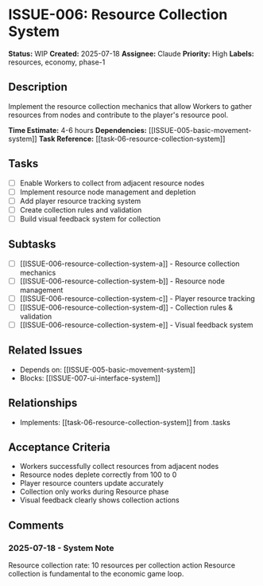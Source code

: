 # ISSUE-006: Resource Collection System

**Status:** WIP
**Created:** 2025-07-18
**Assignee:** Claude
**Priority:** High
**Labels:** resources, economy, phase-1

## Description
Implement the resource collection mechanics that allow Workers to gather resources from nodes and contribute to the player's resource pool.

**Time Estimate:** 4-6 hours
**Dependencies:** [[ISSUE-005-basic-movement-system]]
**Task Reference:** [[task-06-resource-collection-system]]

## Tasks
- [ ] Enable Workers to collect from adjacent resource nodes
- [ ] Implement resource node management and depletion
- [ ] Add player resource tracking system
- [ ] Create collection rules and validation
- [ ] Build visual feedback system for collection

## Subtasks
- [ ] [[ISSUE-006-resource-collection-system-a]] - Resource collection mechanics
- [ ] [[ISSUE-006-resource-collection-system-b]] - Resource node management
- [ ] [[ISSUE-006-resource-collection-system-c]] - Player resource tracking
- [ ] [[ISSUE-006-resource-collection-system-d]] - Collection rules & validation
- [ ] [[ISSUE-006-resource-collection-system-e]] - Visual feedback system

## Related Issues
- Depends on: [[ISSUE-005-basic-movement-system]]
- Blocks: [[ISSUE-007-ui-interface-system]]

## Relationships
- Implements: [[task-06-resource-collection-system]] from .tasks

## Acceptance Criteria
- Workers successfully collect resources from adjacent nodes
- Resource nodes deplete correctly from 100 to 0
- Player resource counters update accurately
- Collection only works during Resource phase
- Visual feedback clearly shows collection actions

## Comments
### 2025-07-18 - System Note
Resource collection rate: 10 resources per collection action
Resource collection is fundamental to the economic game loop.